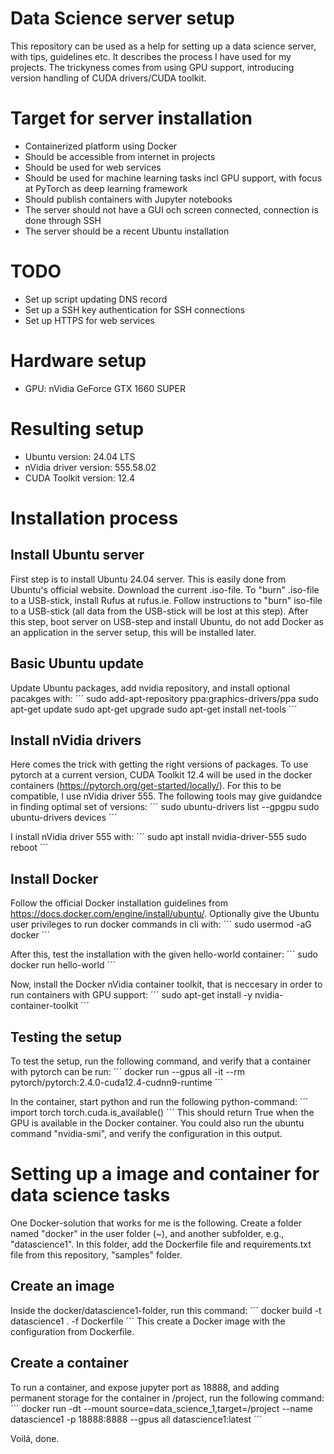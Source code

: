 # Data Science server setup
This repository can be used as a help for setting up a data science server, with tips, guidelines etc. It describes the process I have used for my projects. The trickyness comes from using GPU support, introducing version handling of CUDA drivers/CUDA toolkit.

# Target for server installation
* Containerized platform using Docker
* Should be accessible from internet in projects
* Should be used for web services
* Should be used for machine learning tasks incl GPU support, with focus at PyTorch as deep learning framework
* Should publish containers with Jupyter notebooks
* The server should not have a GUI och screen connected, connection is done through SSH
* The server should be a recent Ubuntu installation

# TODO
* Set up script updating DNS record
* Set up a SSH key authentication for SSH connections
* Set up HTTPS for web services

# Hardware setup
* GPU: nVidia GeForce GTX 1660 SUPER

# Resulting setup
* Ubuntu version: 24.04 LTS
* nVidia driver version: 555.58.02
* CUDA Toolkit version: 12.4

# Installation process
## Install Ubuntu server
First step is to install Ubuntu 24.04 server. This is easily done from Ubuntu's official website. Download the current .iso-file. To "burn" .iso-file to a USB-stick, install Rufus at rufus.ie. Follow instructions to "burn" iso-file to a USB-stick (all data from the USB-stick will be lost at this step).
After this step, boot server on USB-step and install Ubuntu, do not add Docker as an application in the server setup, this will be installed later.

## Basic Ubuntu update
Update Ubuntu packages, add nvidia repository, and install optional pacakges with:
´´´
sudo add-apt-repository ppa:graphics-drivers/ppa
sudo apt-get update
sudo apt-get upgrade
sudo apt-get install net-tools
´´´
## Install nVidia drivers
Here comes the trick with getting the right versions of packages. To use pytorch at a current version, CUDA Toolkit 12.4 will be used in the docker containers (https://pytorch.org/get-started/locally/). For this to be compatible, I use nVidia driver 555. The following tools may give guidandce in finding optimal set of versions:
´´´
sudo ubuntu-drivers list --gpgpu
sudo ubuntu-drivers devices
´´´

I install nVidia driver 555 with:
´´´
sudo apt install nvidia-driver-555
sudo reboot
´´´

## Install Docker
Follow the official Docker installation guidelines from https://docs.docker.com/engine/install/ubuntu/. Optionally give the Ubuntu user privileges to run docker commands in cli with:
´´´
sudo usermod -aG docker <USERNAME>
´´´ 

After this, test the installation with the given hello-world container:
´´´
sudo docker run hello-world
´´´

Now, install the Docker nVidia container toolkit, that is neccesary in order to run containers with GPU support:
´´´
sudo apt-get install -y nvidia-container-toolkit
´´´

## Testing the setup
To test the setup, run the following command, and verify that a container with pytorch can be run:
´´´
docker run --gpus all -it --rm pytorch/pytorch:2.4.0-cuda12.4-cudnn9-runtime
´´´

In the container, start python and run the following python-command:
´´´
import torch
torch.cuda.is_available()
´´´
This should return True when the GPU is available in the Docker container. You could also run the ubuntu command "nvidia-smi", and verify the configuration in this output.

# Setting up a image and container for data science tasks
One Docker-solution that works for me is the following. Create a folder named "docker" in the user folder (~), and another subfolder, e.g., "datascience1". In this folder, add the Dockerfile file and requirements.txt file from this repository, "samples" folder.

## Create an image
Inside the docker/datascience1-folder, run this command:
´´´
docker build -t datascience1 . -f Dockerfile
´´´
This create a Docker image with the configuration from Dockerfile.

## Create a container
To run a container, and expose jupyter port as 18888, and adding permanent storage for the container in /project, run the following command:
´´´
docker run -dt --mount source=data_science_1,target=/project --name datascience1 -p 18888:8888 --gpus all datascience1:latest
´´´

Voilá, done.